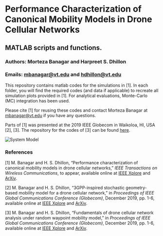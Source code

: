 # Performance Characterization of Canonical Mobility Models in Drone Cellular Networks

## MATLAB scripts and functions.

### Authors: Morteza Banagar and Harpreet S. Dhillon

### Emails: mbanagar@vt.edu and hdhillon@vt.edu

This repository contains matlab codes for the simulations in [1]. In each folder, you will find the required codes (and data if applicable) to recreate all simulation plots provided in [1]. For analytical evaluations, Monte-Carlo (MC) integration has been used.

Please cite [1] for reusing these codes and contact Morteza Banagar at mbanagar@vt.edu if you have any questions.

Parts of [1] was presented at the 2019 IEEE Globecom in Waikoloa, HI, USA [2], [3]. The repository for the codes of [3] can be found [here](https://github.com/stochastic-geometry/SRWP-Drones).


![System Model](https://github.com/stochastic-geometry/Mobility-Drones/blob/master/SystemModel.jpg)

### References

[1] M. Banagar and H. S. Dhillon, “Performance characterization of canonical mobility models in drone cellular networks,” <i>IEEE Transactions on Wireless Communications</i>, to appear, available online at [IEEE Xplore](https://ieeexplore.ieee.org/document/9078878) and [ArXiv](https://arxiv.org/abs/1908.05243).

[2] M. Banagar and H. S. Dhillon, “3GPP-inspired stochastic geometry-based mobility model for a drone cellular network,” in <i>Proceedings of IEEE Global Communications Conference (Globecom)</i>, December 2019, pp. 1-6, available online at [IEEE Xplore](https://ieeexplore.ieee.org/document/9013645) and [ArXiv](https://arxiv.org/abs/1905.00972).

[3] M. Banagar and H. S. Dhillon, “Fundamentals of drone cellular network analysis under random waypoint mobility model,” in <i>Proceedings of IEEE Global Communications Conference (Globecom)</i>, December 2019, pp. 1-6, available online at [IEEE Xplore](https://ieeexplore.ieee.org/document/9013341) and [ArXiv](https://arxiv.org/abs/1908.09064).
